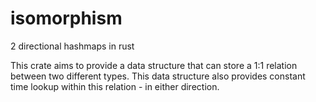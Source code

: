 # isomorphism
2 directional hashmaps in rust

This crate aims to provide a data structure that can store a 1:1 relation between two different types.
This data structure also provides constant time lookup within this relation - in either direction.
